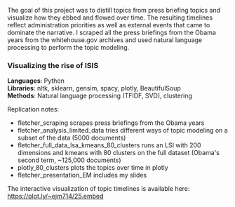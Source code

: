 The goal of this project was to distill topics from press briefing topics and visualize how they ebbed and flowed over time. The resulting timelines reflect administration priorities as well as external events that came to dominate the narrative. I scraped all the press briefings from the Obama years from the whitehouse.gov archives and used natural language processing to perform the topic modeling.

### Visualizing the rise of ISIS


**Languages**: Python  
**Libraries**: nltk, sklearn, gensim, spacy, plotly, BeautifulSoup  
**Methods**: Natural language processing (TFIDF, SVD), clustering  

Replication notes:

- fletcher_scraping scrapes press briefings from the Obama years
- fletcher_analysis_limited_data tries different ways of topic modeling on a subset of the data (5000 documents)
- fletcher_full_data_lsa_kmeans_80_clusters runs an LSI with 200 dimensions and kmeans with 80 clusters on the full dataset (Obama's second term, ~125,000 documents)
- plotly_80_clusters plots the topics over time in plotly
- fletcher_presentation_EM includes my slides

The interactive visualization of topic timelines is available here: https://plot.ly/~ejm714/25.embed
